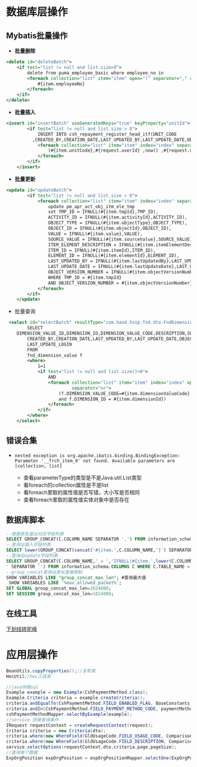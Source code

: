 # 数据库层操作

## Mybatis批量操作

- **批量删除**

```XML
<delete id="deleteBatch">
    <if test="list != null and list.size>0">
        delete from puma_employee_basic where employee_no in
        <foreach collection="list" item="item" open="(" separator="," close=")">
            #{item.employeeNo}
        </foreach>
    </if>
</delete>
```

- **批量插入**

```xml
<insert id="insertBatch" useGeneratedKeys="true" keyProperty="unitId">
        <if test="list != null and list.size > 0">
            INSERT INTO csh_repayment_register_head_itf(UNIT_CODE
          ,CREATED_BY,CREATION_DATE,LAST_UPDATED_BY,LAST_UPDATE_DATE,OBJECT_VERSION_NUMBER,REQUEST_ID,PROGRAM_ID,LAST_UPDATE_LOGIN) VALUES
            <foreach collection="list" item="item" index="index" separator=",">
                (#{item.unitCode},#{request.userId} ,now() ,#{request.userId},now() ,1 ,null ,null ,#{request.userId})
            </foreach>
        </if>
    </insert>
```

- **批量更新**

```xml
<update id="updateBatch">
        <if test="list != null and list.size > 0">
            <foreach collection="list" item="item" index="index" separator=";">
                update pm_apr_act_obj_itm_ele_tmp
                set TMP_ID = IFNULL(#{item.tmpId},TMP_ID),
                ACTIVITY_ID = IFNULL(#{item.activityId},ACTIVITY_ID),
                OBJECT_TYPE = IFNULL(#{item.objectType},OBJECT_TYPE),
                OBJECT_ID = IFNULL(#{item.objectId},OBJECT_ID),
                VALUE = IFNULL(#{item.value},VALUE),
                SOURCE_VALUE = IFNULL(#{item.sourceValue},SOURCE_VALUE),
                ITEM_ELEMENT_DESCRIPTION = IFNULL(#{item.itemElementDescription},ITEM_ELEMENT_DESCRIPTION),
                ITEM_ID = IFNULL(#{item.itemId},ITEM_ID),
                ELEMENT_ID = IFNULL(#{item.elementId},ELEMENT_ID),
                LAST_UPDATED_BY = IFNULL(#{item.lastUpdatedBy},LAST_UPDATED_BY),
                LAST_UPDATE_DATE = IFNULL(#{item.lastUpdateDate},LAST_UPDATE_DATE),
                OBJECT_VERSION_NUMBER = IFNULL(#{item.objectVersionNumber},OBJECT_VERSION_NUMBER) +1,
                WHERE TMP_ID = #{item.tmpId}
                AND OBJECT_VERSION_NUMBER = #{item.objectVersionNumber}
            </foreach>
        </if>
    </update>
```

- 批量查询

```xml
 <select id="selectBatch" resultType="com.hand.hssp.fnd.dto.FndDimensionValue">
        SELECT
    DIMENSION_VALUE_ID,DIMENSION_ID,DIMENSION_VALUE_CODE,DESCRIPTION,SUMMARY_FLAG,ENABLED_FLAG,
        CREATED_BY,CREATION_DATE,LAST_UPDATED_BY,LAST_UPDATE_DATE,OBJECT_VERSION_NUMBER,REQUEST_ID,PROGRAM_ID,
        LAST_UPDATE_LOGIN
        FROM
        fnd_dimension_value f
        <where>
            1=1
            <if test="list != null and list.size()>0">
                AND
                <foreach collection="list" item="item" index="index" open="(" close=")"
                         separator="or">
                    (f.DIMENSION_VALUE_CODE=#{item.dimensionValueCode}
                    and f.DIMENSION_ID = #{item.dimensionId})
                </foreach>
            </if>
        </where>
    </select>
```



## 错误合集

- ```shell
  nested exception is org.apache.ibatis.binding.BindingException: Parameter '__frch_item_0' not found. Available parameters are [collection, list]
  ```

  - 查看parameterType的类型是不是Java.util.List类型
  - 看foreach的collection属性是不是list
  - 看foreach里取的属性值是否写错，大小写是否相同
  - 查看foreach里取的属性值实体对象中是否存在

## 数据库脚本

```sql
--根据表名查出对应字段列表
SELECT GROUP_CONCAT(C.COLUMN_NAME SEPARATOR ',') FROM information_schema.COLUMNS C WHERE C.TABLE_NAME = 'puma_executive_dept_basic' AND C.TABLE_SCHEMA = 'xinchao_dev' group by table_name;
--查询出插入字段列表
SELECT lower(GROUP_CONCAT(concat('#{item.',C.COLUMN_NAME,'}') SEPARATOR ',')) FROM information_schema.COLUMNS C WHERE C.TABLE_NAME = 'puma_executive_dept_basic' AND C.TABLE_SCHEMA = 'xinchao_dev' group by table_name;
--查询出update字段列表
SELECT GROUP_CONCAT(C.COLUMN_NAME,' = ','IFNULL(#{item.',lower(C.COLUMN_NAME),'},',C.COLUMN_NAME,'),
' SEPARATOR '') FROM information_schema.COLUMNS C WHERE C.TABLE_NAME = 'pm_apr_act_obj_itm_ele_tmp' AND C.TABLE_SCHEMA = 'xinchao_dev';
--group_concat查询出来长度被限制
SHOW VARIABLES LIKE "group_concat_max_len"; #查询最大值
 SHOW VARIABLES LIKE '%max_allowed_packet%';
SET GLOBAL group_concat_max_len=1024000;
SET SESSION group_concat_max_len=1024000;
```

## 在线工具

[下划线转驼峰](https://www.bejson.com/convert/camel_underscore/)

# 应用层操作

```java
BeanUtils.copyProperties();//复制类
HecUtil//hec工具类
```

```java
//java拼接sql
Example example = new Example(CshPaymentMethod.class);
Example.Criteria criteria = example.createCriteria();
criteria.andEqualTo(CshPaymentMethod.FIELD_ENABLED_FLAG, BaseConstants.YES);
criteria.andIn(CshPaymentMethod.FIELD_PAYMENT_METHOD_CODE, paymentMethods);
cshPaymentMethodMapper.selectByExample(example);
//service 拼接查询条件
IRequest requestContext = createRequestContext(request);
Criteria criteria = new Criteria(dto);
criteria.where(new WhereField(GldUsageCode.FIELD_USAGE_CODE, Comparison.LIKE));
criteria.where(new WhereField(GldUsageCode.FIELD_DESCRIPTION, Comparison.LIKE));
service.selectOptions(requestContext,dto,criteria,page,pageSize);
//查询单个数据
ExpOrgPosition expOrgPosition = expOrgPositionMapper.selectOne(ExpOrgPosition.builder().positionCode(headinfer.getPositionCode()).build());
```

